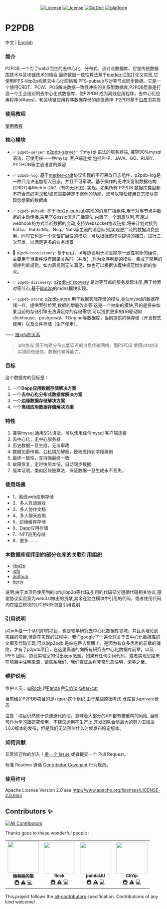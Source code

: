 
<!-- [![standard-readme compliant](https://img.shields.io/badge/readme%20style-standard-brightgreen.svg?style=flat-square)](https://github.com/RichardLitt/standard-readme) -->
<p align="center">
  <a href="https://opensource.org/licenses/Apache-2.0">
        <img src="https://img.shields.io/badge/License-Apache%202.0-blue.svg"
            alt="License"></a>
    <a href="https://github.com/RichardLitt/standard-readme">
        <img src="https://img.shields.io/badge/readme%20style-standard-brightgreen.svg?style=flat-square"
            alt="License"></a>
    <a href="https://godoc.org/github.com/Rock-liyi/p2pdb">
        <img src="https://img.shields.io/badge/godoc-reference-blue.svg"
            alt="GoDoc"></a>
                <a href="https://godoc.org/github.com/Rock-liyi/p2pdb">
        <img src="https://img.shields.io/badge/platform-Win32%20|%20GNU/Linux%20|%20macOS%20|%20FreeBSD%20-gold"
            alt="platform"></a>
</p>

# P2PDB


中文 | [English](./README.md)


### 简介
P2PDB,一个为了web3而生的去中心化、分布式、点对点数据库、它是传统数据库技术与区块链技术的结合,最终数据一致性算法基于[merker-CRDT](https://research.protocol.ai/blog/2019/a-new-lab-for-resilient-networks-research/PL-TechRep-merkleCRDT-v0.1-Dec30.pdf)论文实现,它使用IPFS-libp2p构建去中心化网络和IPFS-pubsub与对等节点同步数据。它是一个使用CRDT、POW、POS解决数据一致性冲突的关系型数据库,P2PDB愿景是打造一个工业级别的去中心化式数据库，使P2PDB 成为离线应用程序，去中心化应用程序(dApps)、和区块链应用程序数据存储的绝佳选择, P2PDB基于[白皮书](docs/zh-cn/whitebook.md)实现


### 使用教程
[使用教程](https://rock-liyi.github.io/p2pdb/#/zh-cn/)


### 核心模块

- :white_check_mark: `p2pdb-server`: [p2pdb-server](https://github.com/Rock-liyi/p2pdb-server)一个mysql 语法的服务器端, 兼容90%mysql 语法，可使用任一一种mysql 客户端连接,包括PHP、JAVA、GO、RUBY、PYTHON等主流语言的兼容 

- :white_check_mark: `p2pdb-log`: 基于[merker-crdt](https://research.protocol.ai/blog/2019/a-new-lab-for-resilient-networks-research/PL-TechRep-merkleCRDT-v0.1-Dec30.pdf)协议实现的不可篡改日志组件，p2pdb-log是一种只允许追加写入日志，并且不可窜改。基于操作的无冲突复制数据结构 (CRDT)与Merkle DAG（有向无环图）实现。如果所有 P2PDB 数据库类型都不符合您的需求和/或您需要特定于案例的功能，您可以轻松使用日志模块实现您想要的数据库

- :white_check_mark:  `p2pdb-pubsub`: 基于[libp2p-pubsub](github.com/libp2p/go-libp2p-pubsub)实现的消息广播组件,用于对等节点中数据的主动传播,采用了Gossip流言广播算法,内置了一个消息队列,可通过webhook的方式监听数据的变动,支持Websocket协议链接,将来计划对接到Kafka、RabbitMq、Nsq、Nats等主流的消息队列,实现更广泛的数据消费应用，同时它也是一个具备扩展性的模块，可以根据该模块提供的接口，进行二次开发，以满足更多的业务场景


- :black_square_button:  `p2pdb-consistency`: 基于[crdt](https://github.com/Rock-liyi/p2pdb/blob/main/doc/zh-cn/CRDT%E5%8D%8F%E8%AE%AE.md)，ot等协议用于消息顺序一致性判断的组件,主要用于当事件没有因果关系时（并发）,作为全序判断的模块，集成了常用的顺序判断规则，如内置规则无法满足，你也可以根据该模块规范增加新的协议。


- :white_check_mark:  `p2pdb-discovery`: [p2pdb-discovery](https://github.com/Rock-liyi/p2pdb-discovery) 是对等节点的服务发现注册,用于检索对等节点,基于[libp2p](https://github.com/libp2p/go-libp2p)的mdns模块实现。


- :white_check_mark:  `p2pdb-store`: [p2pdb-store](https://github.com/Rock-liyi/p2pdb-store) 用于数据实际存储的模块,类似mysql的数据存储一样，提供索引检索,数据的增删改查等,这是一个抽象的模块,目的是将来如果当前的存储引擎无法满足你的存储需求,可以提供更多的DB驱动如clickhouse、postgresql、TDngine等数据库，当前提供内存存储（开发模式使用）以及文件存储（生产使用）。


<!-- - :black_square_button:  `p2pdb-cdc`: 基于数据库事务日志Change Data Capture(CDC)技术，作为一种更为优雅和先进的实时数据同步方案，广泛用于增量数据集成中，用于进一步扩展消息的使用方式,内置了一个消息队列,可通过webhook的方式监听数据的变动,支持Websocket协议链接,将来计划对接到Kafka、RabbitMq、Nsq、Nats等主流的消息队列,实现更广泛的数据消费应用，同时它也是一个具备扩展性的模块，可以根据该模块提供的接口，进行二次开发，以满足更多的业务场景。 -->


—— [跟ipfs的关系](https://www.ipfs.io/)    

> ipfs协议 用于构建分布式低延迟的消息传输网络，而P2PDB 使用ipfs协议实现网络通信、数据传输等能力。



### 目标
 这个数据库的目标是：

1. 一个**Dapp应用数据存储解决方案**
2. 一个**去中心化分布式数据库解决方案**
3. 一个**边缘数据存储解决方案**
4. 一个**离线应用数据存储解决方案**


### 特性

1. 兼容mysql 通用SQL语法，可以使用任何mysql 客户端连接
2. 去中心化，无中心服务器
3. 历史数据一旦生成，无法窜改
4. 数据加密传输，公私钥加解密，授权支持到字段级别
5. 最终一致性，支持强最终一致
6. 故障恢复，定时快照本份，自动同步数据
7. 版本证明，类似区块链算法，保证数据一旦生成永不丢失。


### 使用场景
* 1、离线web应用存储
* 2、多人互动游戏
* 3、多人协作文档
* 4、多人聊天应用
* 5、边缘缓存存储
* 6、Dapp应用存储
* 7、NFT应用存储
* 8、更多.........







### 本数据库使用到的部分仓库的关联引用组织

- [libp2p](https://github.com/libp2p) 
- [ipfs](https://github.com/ipfs)
- [dolthub](https://github.com/dolthub)
- [berty](https://github.com/berty/go-ipfs-log)

说明:由于本项目使用到的ipfs,libp2p等代码,引用的代码部分遵循代码相关协议,感谢协议实验室为web3.0做出的贡献,其余在独立模块中引用的代码，或者使用代码均在独立模块的LICENSE包含引用说明


### 引用说明
p2pdb是一个从0到1的项目，也是较早研究去中心化数据库领域，并且从理论到实践的项目,但是在实现的过程中，我们google了一遍全球关于去中心化数据库的文章及代码实现,可以说p2pdb 是站在巨人肩膀上，是因为有众多优秀的前辈的铺路，才有了p2pdb项目，在这里真诚的向所有研究去中心化数据库前辈，以及IPFS 团队、协议实验室的付出表示感谢，如果有任何引用代码，或者实现思路未在项目中注明来源，请联系我们，我们查证后将非常乐意注明，荣幸之至。


### 维护说明

维护人员：[@Rock](https://github.com/Rock-liyi) [@Panda](https://github.com/PandaLIU-1111) [@CbYip](https://github.com/CbYip)  [@her-cat](https://github.com/her-cat)

当前维护P2PDB项目的是`kkguan`这个组织,由于某些原因考虑,仓库暂为private状态

注意：项目仍然属于快速迭代阶段，意味着大部分的API都有被重构的风险, 当前可作为学习跟研究使用，不建议运用在生产上,开发团队会尽最大的努力去推进1.0.0版本的发布，但是我们无法预估什么时候发布稳定版本。

### 如何贡献

非常欢迎你的加入！[提一个 Issue](https://github.com/Rock-liyi/p2pdb/issues) 或者提交一个 Pull Request。

标准 Readme 遵循 [Contributor Covenant](http://contributor-covenant.org/version/1/3/0/) 行为规范。


<!-- 感谢以下参与项目的人： ### 贡献者
<a href="graphs/contributors"><img src="https://opencollective.com/standard-readme/contributors.svg?width=890&button=false" /></a> -->


### 使用许可

Apache License Version 2.0 see http://www.apache.org/licenses/LICENSE-2.0.html


## Contributors ✨
<!-- ALL-CONTRIBUTORS-BADGE:START - Do not remove or modify this section -->
[![All Contributors](https://img.shields.io/badge/all_contributors-2-orange.svg?style=flat-square)](#contributors-)
<!-- ALL-CONTRIBUTORS-BADGE:END -->

Thanks goes to these wonderful people :

<!-- ALL-CONTRIBUTORS-LIST:START - Do not remove or modify this section -->
<!-- prettier-ignore-start -->
<!-- markdownlint-disable -->
<table>
  <tr>
    <td align="center"><a href="https://github.com/her-cat"><img src="https://avatars.githubusercontent.com/u/18332628?v=4?s=100" width="100px;" alt=""/><br /><sub><b>她和她的猫</b></sub></a><br /><a href="#infra-her-cat" title="Infrastructure (Hosting, Build-Tools, etc)">🚇</a> <a href="https://github.com/Rock-liyi/p2pdb/commits?author=her-cat" title="Tests">⚠️</a> <a href="https://github.com/Rock-liyi/p2pdb/commits?author=her-cat" title="Code">💻</a></td>
    <td align="center"><a href="https://github.com/Rock-liyi"><img src="https://avatars.githubusercontent.com/u/35133768?v=4?s=100" width="100px;" alt=""/><br /><sub><b>Rock</b></sub></a><br /><a href="#infra-Rock-liyi" title="Infrastructure (Hosting, Build-Tools, etc)">🚇</a> <a href="https://github.com/Rock-liyi/p2pdb/commits?author=Rock-liyi" title="Tests">⚠️</a> <a href="https://github.com/Rock-liyi/p2pdb/commits?author=Rock-liyi" title="Code">💻</a></td>
    <td align="center"><a href="https://github.com/PandaLIU-1111"><img src="https://avatars.githubusercontent.com/u/26201936?v=4?s=100" width="100px;" alt=""/><br /><sub><b>pandaLIU</b></sub></a><br /><a href="#infra-PandaLIU-1111" title="Infrastructure (Hosting, Build-Tools, etc)">🚇</a> <a href="https://github.com/Rock-liyi/p2pdb/commits?author=PandaLIU-1111" title="Tests">⚠️</a> <a href="https://github.com/Rock-liyi/p2pdb/commits?author=PandaLIU-1111" title="Code">💻</a></td>
    <td align="center"><a href="https://github.com/CbYip"><img src="https://avatars.githubusercontent.com/u/31086265?v=4?s=100" width="100px;" alt=""/><br /><sub><b>CbYip</b></sub></a><br /><a href="#infra-CbYip" title="Infrastructure (Hosting, Build-Tools, etc)">🚇</a> <a href="https://github.com/Rock-liyi/p2pdb/commits?author=CbYip" title="Tests">⚠️</a> <a href="https://github.com/Rock-liyi/p2pdb/commits?author=CbYip" title="Code">💻</a></td>
  </tr>
</table>

<!-- markdownlint-restore -->
<!-- prettier-ignore-end -->

<!-- ALL-CONTRIBUTORS-LIST:END -->

This project follows the [all-contributors](https://github.com/all-contributors/all-contributors) specification. Contributions of any kind welcome!